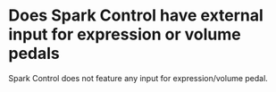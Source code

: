 # Does Spark Control have external input for expression or volume pedals
Spark Control does not feature any input for expression/volume pedal.